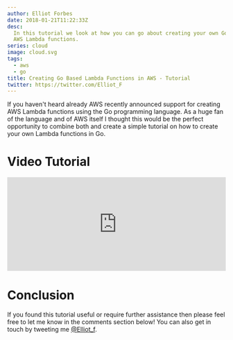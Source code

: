 ```yaml
---
author: Elliot Forbes
date: 2018-01-21T11:22:33Z
desc:
  In this tutorial we look at how you can go about creating your own Go based
  AWS Lambda functions.
series: cloud
image: cloud.svg
tags:
  - aws
  - go
title: Creating Go Based Lambda Functions in AWS - Tutorial
twitter: https://twitter.com/Elliot_F
---
```


If you haven't heard already AWS recently announced support for creating AWS
Lambda functions using the Go programming language. As a huge fan of the
language and of AWS itself I thought this would be the perfect opportunity to
combine both and create a simple tutorial on how to create your own Lambda
functions in Go.

# Video Tutorial

<div style="position:relative;height:0;padding-bottom:42.76%"><iframe src="https://www.youtube.com/embed/x_yCX4kSchY?ecver=2" style="position:absolute;width:100%;height:100%;left:0" width="842" height="360" frameborder="0" allow="autoplay; encrypted-media" allowfullscreen></iframe></div>

# Conclusion

If you found this tutorial useful or require further assistance then please feel
free to let me know in the comments section below! You can also get in touch by
tweeting me [@Elliot_f](https://twitter.com/elliot_f).
